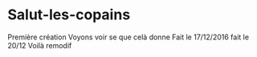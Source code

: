# Salut-les-copains
Première création
Voyons voir se que celà donne
Fait le 17/12/2016
fait le 20/12
Voilà remodif
